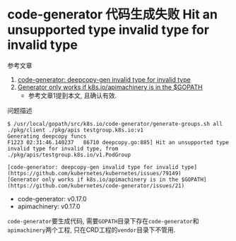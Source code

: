 # code-generator 代码生成失败 Hit an unsupported type invalid type for invalid type

参考文章

1. [code-generator: deepcopy-gen invalid type for invalid type](https://github.com/kubernetes/kubernetes/issues/79149)
2. [Generator only works if k8s.io/apimachinery is in the $GOPATH](https://github.com/kubernetes/code-generator/issues/21)
    - 参考文章1提到本文, 且确认有效.

问题描述

```
$ /usr/local/gopath/src/k8s.io/code-generator/generate-groups.sh all ./pkg/client ./pkg/apis testgroup.k8s.io:v1
Generating deepcopy funcs
F1223 02:31:46.140237   86710 deepcopy.go:885] Hit an unsupported type invalid type for invalid type, from ./pkg/apis/testgroup.k8s.io/v1.PodGroup

[code-generator: deepcopy-gen invalid type for invalid type](https://github.com/kubernetes/kubernetes/issues/79149)
[Generator only works if k8s.io/apimachinery is in the $GOPATH](https://github.com/kubernetes/code-generator/issues/21)
```

- code-generator: v0.17.0
- apimachinery: v0.17.0

`code-generator`要生成代码, 需要`GOPATH`目录下存在`code-generator`和`apimachinery`两个工程, 只在CRD工程的`vendor`目录下不管用.

